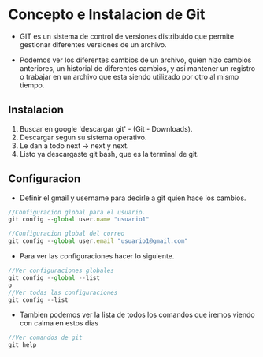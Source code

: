 # Concepto e Instalacion de Git

- GIT es un sistema de control de versiones distribuido que permite gestionar diferentes versiones de un archivo.

- Podemos ver los diferentes cambios de un archivo, quien hizo cambios anteriores, un historial de diferentes cambios, y asi mantener un registro o trabajar en un archivo que esta siendo utilizado por otro al mismo tiempo.


## Instalacion
1. Buscar en google 'descargar git' - (Git - Downloads).
2. Descargar segun su sistema operativo.
3. Le dan a todo next -> next y next.
4. Listo ya descargaste git bash, que es la terminal de git.

## Configuracion
- Definir el gmail y username para decirle a git quien hace los cambios.
```js
//Configuracion global para el usuario.
git config --global user.name "usuario1"

//Configuracion global del correo
git config --global user.email "usuario1@gmail.com"
```

- Para ver las configuraciones hacer lo siguiente.
```js
//Ver configuraciones globales
git config --global --list
o
//Ver todas las configuraciones
git config --list
```

* Tambien podemos ver la lista de todos los comandos que iremos viendo con calma en estos dias
```js
//Ver comandos de git
git help
```